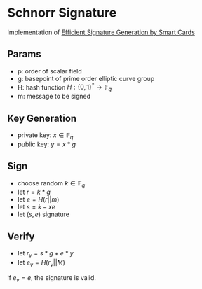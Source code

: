 # Schnorr Signature
Implementation of [Efficient Signature Generation by Smart Cards](https://link.springer.com/article/10.1007/BF00196725)

## Params

- p: order of scalar field
- g: basepoint of prime order elliptic curve group
- H: hash function $H: \{0,1\}^* \rightarrow \mathbb F_q$
- m: message to be signed

## Key Generation

- private key: $x \in \mathbb F_q$
- public key: $y = x * g$

## Sign

- choose random $k \in \mathbb F_q$
- let $r = k * g$
- let $e = H(r || m)$
- let $s = k - xe$
- let $(s, e)$ signature

## Verify

- let $r_v = s * g + e * y$
- let $e_v = H(r_v || M)$

if $e_v = e$, the signature is valid.
